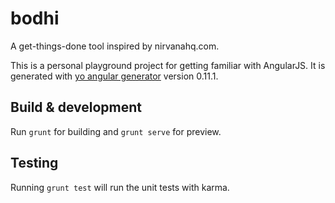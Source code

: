 # bodhi
A get-things-done tool inspired by nirvanahq.com.

This is a personal playground project for getting familiar with AngularJS.
It is generated with [yo angular generator](https://github.com/yeoman/generator-angular)
version 0.11.1.

## Build & development

Run `grunt` for building and `grunt serve` for preview.

## Testing

Running `grunt test` will run the unit tests with karma.
